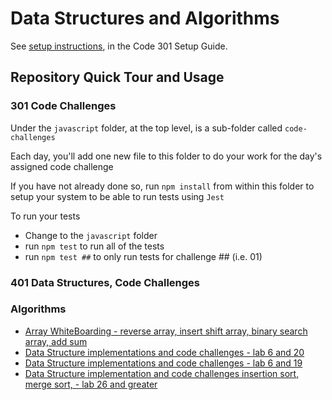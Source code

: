 # Data Structures and Algorithms

See [setup instructions](https://codefellows.github.io/setup-guide/code-301/3-code-challenges), in the Code 301 Setup Guide.

## Repository Quick Tour and Usage

### 301 Code Challenges

Under the `javascript` folder, at the top level, is a sub-folder called `code-challenges`

Each day, you'll add one new file to this folder to do your work for the day's assigned code challenge

If you have not already done so, run `npm install` from within this folder to setup your system to be able to run tests using `Jest`

To run your tests

- Change to the `javascript` folder
- run `npm test` to run all of the tests
- run `npm test ##` to only run tests for challenge ## (i.e. 01)

### 401 Data Structures, Code Challenges

### Algorithms
- [Array WhiteBoarding - reverse array, insert shift array, binary search array, add sum](java/datastructures/README.md)
- [Data Structure implementations and code challenges - lab 6 and 20](java/linked-list/README.md)
- [Data Structure implementations and code challenges - lab 6 and 19](java/datastructures/README.md)
- [Data Structure implementation and code challenges insertion sort, merge sort, - lab 26 and greater](java/datastructures/README.md)

